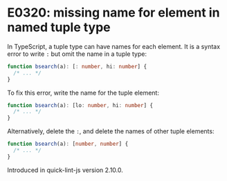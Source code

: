# E0320: missing name for element in named tuple type

In TypeScript, a tuple type can have names for each element. It is a syntax
error to write `:` but omit the name in a tuple type:

```typescript
function bsearch(a): [: number, hi: number] {
  /* ... */
}
```

To fix this error, write the name for the tuple element:

```typescript
function bsearch(a): [lo: number, hi: number] {
  /* ... */
}
```

Alternatively, delete the `:`, and delete the names of other tuple elements:

```typescript
function bsearch(a): [number, number] {
  /* ... */
}
```

Introduced in quick-lint-js version 2.10.0.

